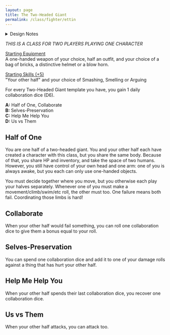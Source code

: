 ```yaml
---
layout: page
title: The Two-Headed Giant
permalink: /class/fighter/ettin
---
```


<details markdown="1">
<summary>Design Notes</summary>
I nearly only play with rpg beginners, and even though the GLOG has the advantage of being easy to learn and run, some classes / blog posts can feel very esoteric for people who are new to the genre. I'm trying to make this class a fun way for a player to bring a new friend to the table! The shared HP pool makes it durable and each of them can always multiclass after the first template to differentiate each other, but if both keep leveling in this class, each still becomes a powerful melee fighter.
</details>

*THIS IS A CLASS FOR TWO PLAYERS PLAYING ONE CHARACTER*

<ins>Starting Equipment</ins><br>
A one-handed weapon of your choice, half an outfit, and your choice of a bag of bricks, a distinctive helmet or a blow horn.

<ins>Starting Skills (+5)</ins><br>
"Your other half" and your choice of Smashing, Smelling or Arguing

For every Two-Headed Giant template you have, you gain 1 daily collaboration dice (D6).

**A:** Half of One, Collaborate<br>
**B:** Selves-Preservation<br>
**C:** Help Me Help You<br>
**D:** Us vs Them<br>

## Half of One
You are one half of a two-headed giant. You and your other half each have created a character with this class, but you share the same body. Because of that, you share HP and inventory, and take the space of two humans. However, you still have control of your own head and one arm: one of you is always awake, but you each can only use one-handed objects.

You must decide together where you move, but you otherwise each play your halves separately. Whenever one of you must make a movement/climb/swim/etc roll, the other must too. One failure means both fail. Coordinating those limbs is hard!

## Collaborate
When your other half would fail something, you can roll one collaboration dice to give them a bonus equal to your roll.

## Selves-Preservation
You can spend one collaboration dice and add it to one of your damage rolls against a thing that has hurt your other half.

## Help Me Help You
When your other half spends their last collaboration dice, you recover one collaboration dice.

## Us vs Them
When your other half attacks, you can attack too.
